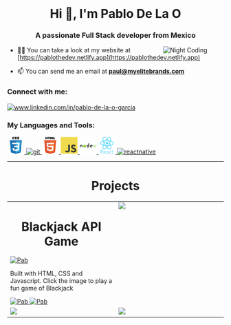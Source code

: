 <img src="https://cdn.glitch.global/a6627508-9b6c-450d-b82a-0971a9b4e6ca/mylogo3.jpg?v=1652489799792" alt="">
<h1 align="center">Hi 👋, I'm Pablo De La O</h1>
<h3 align="center">A passionate Full Stack developer from Mexico</h3>
<img width="28%" alt="Night Coding" src="https://github.com/Adam-pw/Adam-pw/raw/main/animation_500_kxa883sd.gif" align="right"/>

- 👨‍💻 You can take a look at my website at [https://pablothedev.netlify.app](https://pablothedev.netlify.app)

- 📫 You can send me an email at **paul@myelitebrands.com**

<h3 align="left">Connect with me:</h3>
<p align="left">
<a href="https://linkedin.com/in/www.linkedin.com/in/pablo-de-la-o-garcia" target="blank"><img align="center" src="https://raw.githubusercontent.com/rahuldkjain/github-profile-readme-generator/master/src/images/icons/Social/linked-in-alt.svg" alt="www.linkedin.com/in/pablo-de-la-o-garcia" height="30" width="40" /></a>
</p>


<h3 align="left"> My Languages and Tools:</h3>
<p align="left"> <a href="https://www.w3schools.com/css/" target="_blank" rel="noreferrer"> <img src="https://raw.githubusercontent.com/devicons/devicon/master/icons/css3/css3-original-wordmark.svg" alt="css3" width="40" height="40"/> </a> <a href="https://git-scm.com/" target="_blank" rel="noreferrer"> <img src="https://www.vectorlogo.zone/logos/git-scm/git-scm-icon.svg" alt="git" width="40" height="40"/> </a> <a href="https://www.w3.org/html/" target="_blank" rel="noreferrer"> <img src="https://raw.githubusercontent.com/devicons/devicon/master/icons/html5/html5-original-wordmark.svg" alt="html5" width="40" height="40"/> </a> <a href="https://developer.mozilla.org/en-US/docs/Web/JavaScript" target="_blank" rel="noreferrer"> <img src="https://raw.githubusercontent.com/devicons/devicon/master/icons/javascript/javascript-original.svg" alt="javascript" width="40" height="40"/> </a> <a href="https://nodejs.org" target="_blank" rel="noreferrer"> <img src="https://raw.githubusercontent.com/devicons/devicon/master/icons/nodejs/nodejs-original-wordmark.svg" alt="nodejs" width="40" height="40"/> </a> <a href="https://reactjs.org/" target="_blank" rel="noreferrer"> <img src="https://raw.githubusercontent.com/devicons/devicon/master/icons/react/react-original-wordmark.svg" alt="react" width="40" height="40"/> </a> <a href="https://reactnative.dev/" target="_blank" rel="noreferrer"> <img src="https://reactnative.dev/img/header_logo.svg" alt="reactnative" width="40" height="40"/> </a> </p>


***
<p align="center"> <h1 align="center"> Projects </h1></p>


<table style="width:100%" >
  <tr >
    <td width="49%"  valign="top" ><h1 align="center"> Blackjack API Game </h1> <a href="https://simpleblackjack.netlify.app"><img src="https://cdn.glitch.global/3fc7347e-7050-4313-8fd2-a61a9c260e64/Cards.gif?v=1652659284831" alt="Pab" /> </a><p>Built with HTML, CSS and Javascript. Click the image to play a fun game of Blackjack</p> <a href="https://github.com/Pablodelao/cool-projects/tree/master/Cardgame_API">  <img  src="https://camo.githubusercontent.com/95e3aac44e8f136da088962c9b8ba29ce570117c20df4d39dce11bbb8c3ff106/68747470733a2f2f696d672e736869656c64732e696f2f7374617469632f76313f6c6162656c3d7c266d6573736167653d5245504f26636f6c6f723d323335353566267374796c653d706c6173746963266c6f676f3d676974687562266c6f676f2d636f6c6f723d7768697465" alt="Pab" /> </a>  <a href="https://github.com/Pablodelao/cool-projects/tree/master/Cardgame_API">  <img  src="https://camo.githubusercontent.com/e6efe3d3e99693e578797485a4973c0efb93f435001dad1f75001c0d3a130aea/68747470733a2f2f696d672e736869656c64732e696f2f7374617469632f76313f6c6162656c3d7c266d6573736167653d5745425349544526636f6c6f723d636466393938267374796c653d706c6173746963266c6f676f3d776f72647072657373266c6f676f2d636f6c6f723d7768697465"  alt="Pab" /> </a>
    </td>
    <td width="49%" valign="top"><img  src="https://images.theconversation.com/files/350865/original/file-20200803-24-50u91u.jpg?ixlib=rb-1.1.0&q=45&auto=format&w=1200&h=900.0&fit=crop"></td>
     </tr>
  <tr>
     <td width="49%" valign="top"><img src="https://th-thumbnailer.cdn-si-edu.com/wVkY4ktA-0JvRsuh8EASm6NoSNs=/1000x750/filters:no_upscale():focal(978x630:979x631)/https://tf-cmsv2-smithsonianmag-media.s3.amazonaws.com/filer/db/82/db8234fc-f167-4285-82bd-123d035e32ad/cats.jpg"></td>
     <td width="49%" valign="top"><img src="https://d.newsweek.com/en/full/1920025/cat-its-mouth-open.jpg?w=1600&h=1200&q=88&f=e4241cd2c228c6e075a0ac0d54c8ef39"></td>
  </tr>
</table>




